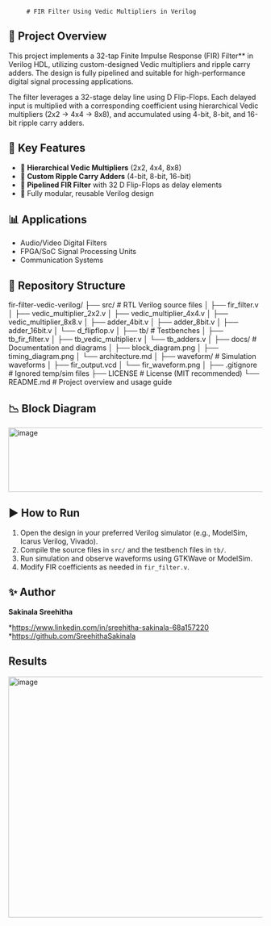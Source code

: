          # FIR Filter Using Vedic Multipliers in Verilog

## 🌟 Project Overview

This project implements a 32-tap Finite Impulse Response (FIR) Filter** in Verilog HDL, utilizing custom-designed Vedic multipliers and ripple carry adders. The design is fully pipelined and suitable for high-performance digital signal processing applications.

The filter leverages a 32-stage delay line using D Flip-Flops. Each delayed input is multiplied with a corresponding coefficient using hierarchical Vedic multipliers (2x2 → 4x4 → 8x8), and accumulated using 4-bit, 8-bit, and 16-bit ripple carry adders.


## 🔧 Key Features

* 🔹 **Hierarchical Vedic Multipliers** (2x2, 4x4, 8x8)
* 🔹 **Custom Ripple Carry Adders** (4-bit, 8-bit, 16-bit)
* 🔹 **Pipelined FIR Filter** with 32 D Flip-Flops as delay elements
* 🔹 Fully modular, reusable Verilog design


## 📊 Applications

* Audio/Video Digital Filters
* FPGA/SoC Signal Processing Units
* Communication Systems


## 🔹 Repository Structure

fir-filter-vedic-verilog/
├── src/                      # RTL Verilog source files
│   ├── fir_filter.v
│   ├── vedic_multiplier_2x2.v
│   ├── vedic_multiplier_4x4.v
│   ├── vedic_multiplier_8x8.v
│   ├── adder_4bit.v
│   ├── adder_8bit.v
│   ├── adder_16bit.v
│   └── d_flipflop.v
│
├── tb/                       # Testbenches
│   ├── tb_fir_filter.v
│   ├── tb_vedic_multiplier.v
│   └── tb_adders.v
│
├── docs/                     # Documentation and diagrams
│   ├── block_diagram.png
│   ├── timing_diagram.png
│   └── architecture.md
│
├── waveform/                 # Simulation waveforms
│   ├── fir_output.vcd
│   └── fir_waveform.png
│
├── .gitignore                # Ignored temp/sim files
├── LICENSE                   # License (MIT recommended)
└── README.md                 # Project overview and usage guide



## 📉 Block Diagram


<img width="1040" height="128" alt="image" src="https://github.com/user-attachments/assets/5d26f14f-6551-4b86-98ec-f641dc93d4ab" />




## ▶️ How to Run

1. Open the design in your preferred Verilog simulator (e.g., ModelSim, Icarus Verilog, Vivado).
2. Compile the source files in `src/` and the testbench files in `tb/`.
3. Run simulation and observe waveforms using GTKWave or ModelSim.
4. Modify FIR coefficients as needed in `fir_filter.v`.



## ✨ Author

**Sakinala Sreehitha**

*https://www.linkedin.com/in/sreehitha-sakinala-68a157220
*https://github.com/SreehithaSakinala


## Results
  <img width="1137" height="478" alt="image" src="https://github.com/user-attachments/assets/368baf9d-ad3e-426a-b325-dda6c50cdd27" />

